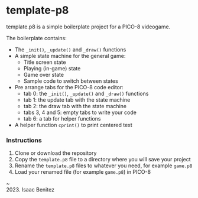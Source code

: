 # template-p8

template.p8 is a simple boilerplate project for a PICO-8 videogame. 

The boilerplate contains:

* The `_init()`, `_update()` and `_draw()` functions
* A simple state machine for the general game:
    - Title screen state
    - Playing (in-game) state
    - Game over state
    - Sample code to switch between states
* Pre arrange tabs for the PICO-8 code editor:
    - tab 0: the `_init()`, `_update()` and `_draw()` functions
    - tab 1: the update tab with the state machine
    - tab 2: the draw tab with the state machine
    - tabs 3, 4 and 5: empty tabs to write your code
    - tab 6: a tab for helper functions
* A helper function `cprint()` to print centered text

### Instructions

1. Clone or download the repository
2. Copy the `template.p8` file to a directory where you will save your project
3. Rename the `template.p8` files to whatever you need, for example `game.p8`
4. Load your renamed file (for example `game.p8`) in PICO-8

~  
2023. Isaac Benitez